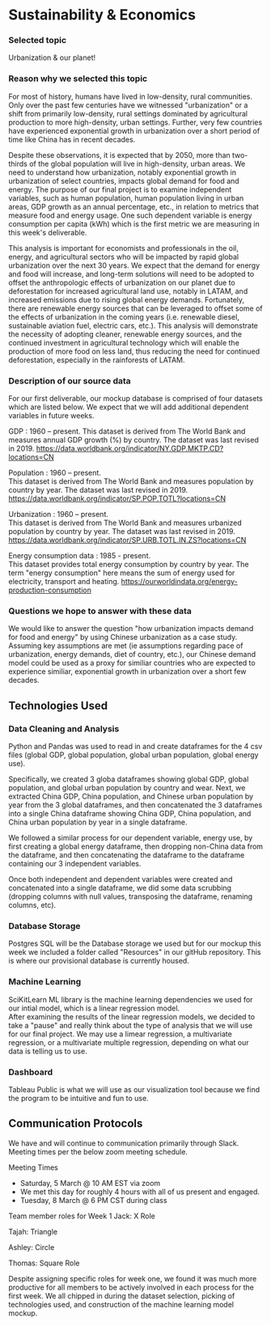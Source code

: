 # Sustainability & Economics

### Selected topic

Urbanization & our planet!

### Reason why we selected this topic

For most of history, humans have lived in low-density, rural communities.  Only over the past few centuries have we witnessed "urbanization" or a shift from primarily low-density, rural settings dominated by agricultural production to more high-density, urban settings.  Further, very few countries have experienced exponential growth in urbanization over a short period of time like China has in recent decades.  

Despite these observations, it is expected that by 2050, more than two-thirds of the global population will live in high-density, urban areas. We need to understand how urbanization, notably exponential growth in urbanization of select countries, impacts global demand for food and energy.  The purpose of our final project is to examine independent variables, such as human population, human population living in urban areas, GDP growth as an annual percentage, etc., in relation to metrics that measure food and energy usage.  One such dependent variable is energy consumption per capita (kWh) which is the first metric we are measuring in this week's deliverable.

This analysis is important for economists and professionals in the oil, energy, and agricultural sectors who will be impacted by rapid global urbanization over the next 30 years.  We expect that the demand for energy and food will increase, and long-term solutions will need to be adopted to offset the anthropologic effects of urbanization on our planet due to deforestation for increased agricultural land use, notably in LATAM, and increased emissions due to rising global energy demands.  Fortunately, there are renewable energy sources that can be leveraged to offset some of the effects of urbanization in the coming years (i.e. renewable diesel, sustainable aviation fuel, electric cars, etc.).  This analysis will demonstrate the necessity of adopting cleaner, renewable energy sources, and the continued investment in agricultural technology which will enable the production of more food on less land, thus reducing the need for continued deforestation, especially in the rainforests of LATAM. 

### Description of our source data

For our first deliverable, our mockup database is comprised of four datasets which are listed below.  We expect that we will add additional dependent variables in future weeks. 

GDP : 1960 – present. 
This dataset is derived from The World Bank and measures annual GDP growth (%) by country.  The dataset was last revised in 2019.
https://data.worldbank.org/indicator/NY.GDP.MKTP.CD?locations=CN

Population : 1960 – present.  
This dataset is derived from The World Bank and measures population by country by year.  The dataset was last revised in 2019.
https://data.worldbank.org/indicator/SP.POP.TOTL?locations=CN

Urbanization : 1960 – present.  
This dataset is derived from The World Bank and measures urbanized population by country by year.  The dataset was last revised in 2019. 
https://data.worldbank.org/indicator/SP.URB.TOTL.IN.ZS?locations=CN

Energy consumption data : 1985 - present.  
This dataset provides total energy consumption by country by year.  The term "energy consumption" here means the sum of energy used for electricity, transport and heating.
https://ourworldindata.org/energy-production-consumption


### Questions we hope to answer with these data

We would like to answer the question "how urbanization impacts demand for food and energy" by using Chinese urbanization as a case study.  Assuming key assumptions are met (ie assumptions regarding pace of urbanization, energy demands, diet of country, etc.), our Chinese demand model could be used as a proxy for similiar countries who are expected to experience similiar, exponential growth in urbanization over a short few decades.  


## Technologies Used
### Data Cleaning and Analysis
Python and Pandas was used to read in and create dataframes for the 4 csv files (global GDP, global population, global urban population, global energy use). 

Specifically, we created 3 globa dataframes showing global GDP, global population, and global urban population by country and wear.  Next, we extracted China GDP, China population, and Chinese urban population by year from the 3 global dataframes, and then concatenated the 3 dataframes into a single China dataframe showing China GDP, China population, and China urban population by year in a single dataframe. 

We followed a similar process for our dependent variable, energy use, by first creating a global energy dataframe, then dropping non-China data from the dataframe, and then concatenating the dataframe to the dataframe containing our 3 independent variables.  

Once both independent and dependent variables were created and concatenated into a single dataframe, we did some data scrubbing (dropping columns with null values, transposing the dataframe, renaming columns, etc).

### Database Storage
Postgres SQL will be the Database storage we used but for our mockup this week we included a folder called "Resources" in our gitHub repository. This is where our provisional database is currently housed. 

### Machine Learning
SciKitLearn ML library is the machine learning dependencies we used for our intial model, which is a linear regression model.  
After examining the results of the linear regression models, we decided to take a "pause" and really think about the type of analysis that we will use for our final project.  We may use a limear regression, a multivariate regression, or a multivariate multiple regression, depending on what our data is telling us to use. 

### Dashboard
Tableau Public is what we will use as our visualization tool because we find the program to be intuitive and fun to use.

## Communication Protocols 
We have and will continue to communication primarily through Slack.  
Meeting times per the below zoom meeting schedule.

Meeting Times 
- Saturday, 5 March @ 10 AM EST via zoom  
- We met this day for roughly 4 hours with all of us present and engaged.
- Tuesday, 8 March @ 6 PM CST during class

Team member roles for Week 1
Jack: X Role

Tajah: Triangle

Ashley: Circle

Thomas: Square Role

Despite assigning specific roles for week one, we found it was much more productive for all members to be actively involved in each process for the first week.  We all chipped in during the dataset selection, picking of technologies used, and construction of the machine learning model mockup.
